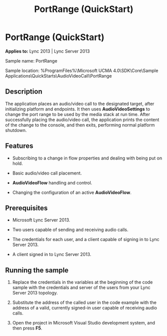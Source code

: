 ﻿---
title: PortRange (QuickStart)
TOCTitle: PortRange (QuickStart)
ms:assetid: 50620ffb-d04f-474b-bba5-68965ee89026
ms:mtpsurl: https://msdn.microsoft.com/library/Dn454815(v=office.15)
ms:contentKeyID: 57103642
ms.date: 07/25/2014
mtps_version: v=office.15
---

# PortRange (QuickStart)


**Applies to:** Lync 2013 | Lync Server 2013
 

Sample name: PortRange

Sample location: %ProgramFiles%\\Microsoft UCMA 4.0\\SDK\\Core\\Sample Applications\\QuickStarts\\AudioVideoCall\\PortRange

## Description

The application places an audio/video call to the designated target, after initializing platform and endpoints. It then uses **AudioVideoSettings** to change the port range to be used by the media stack at run time. After successfully placing the audio/video call, the application prints the content of the change to the console, and then exits, performing normal platform shutdown.

## Features

  - Subscribing to a change in flow properties and dealing with being put on hold.

  - Basic audio/video call placement.

  - **AudioVideoFlow** handling and control.

  - Changing the configuration of an active **AudioVideoFlow**.

## Prerequisites

  - Microsoft Lync Server 2013.

  - Two users capable of sending and receiving audio calls.

  - The credentials for each user, and a client capable of signing in to Lync Server 2013.

  - A client signed in to Lync Server 2013.

## Running the sample

1.  Replace the credentials in the variables at the beginning of the code sample with the credentials and server of the users from your Lync Server 2013 topology.

2.  Substitute the address of the called user in the code example with the address of a valid, currently signed-in user capable of receiving audio calls.

3.  Open the project in Microsoft Visual Studio development system, and then press **F5**.


